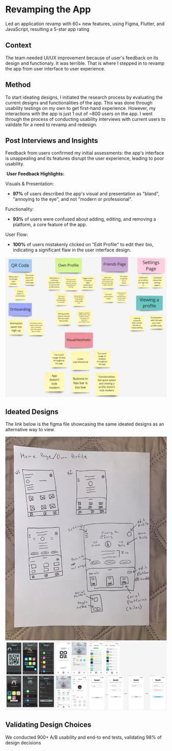 
# Revamping the App

Led an application revamp with 60+ new features, using Figma, Flutter, and JavaScript, resulting a 5-star app rating

## Context
The team needed UI/UX improvement because of user's feedback on its design and functionaly. It was terrible. That is where I stepped in to revamp the app from user interface to user experience.
## Method
To start ideating designs, I initiated the research process by evaluating the current designs and functionalities of the app. This was done through usability testings on my own to get first-hand experience. However, my interactions with the app is just 1 out of ~800 users on the app. I went through the process of conducting usability interviews with current users to validate for a need to revamp and redesign.
## Post Interviews and Insights
Feedback from users confirmed my initial assessments: the app's interface is unappealing and its features disrupt the user experience, leading to poor usability.

​
**User Feedback Highlights:**


Visuals & Presentation:

- **97%** of users described the app's visual and presentation as "bland", "annoying to the eye", and not "modern or professional".

Functionality:

- **93%** of users were confused about adding, editing, and removing a platform, a core feature of the app.

User Flow:

- **100%** of users mistakenly clicked on "Edit Profile" to edit their bio, indicating a significant flaw in the user interface design.

![my image](https://github.com/dvu28/soshi/blob/48c11eaea3c73d4820c49abd778711b02b121059/Screenshot%202025-01-03%20021729.png)
## Ideated Designs
The link below is the figma file showcasing the same ideated designs as an alternative way to view.

![my image](https://github.com/dvu28/soshi/blob/6b173cfad0e89836d17ffd1964a93ed87ca9e40e/IMG_1528%201.png)
![my image](https://github.com/dvu28/soshi/blob/dbcb3b4b3311a006569785815ca3f2c6a967c135/Screenshot%202025-01-03%20030934.png)

## Validating Design Choices
We conducted 900+ A/B usability and end-to end tests, validating 98% of design decisions
 

